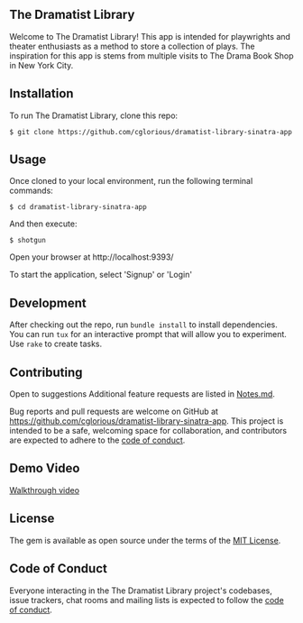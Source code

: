 ## The Dramatist Library

Welcome to The Dramatist Library! This app is intended for playwrights and theater enthusiasts as a method to store a collection of plays. The inspiration for this app is stems from multiple visits to The Drama Book Shop in New York City.

## Installation

To run The Dramatist Library, clone this repo:

  `$ git clone https://github.com/cglorious/dramatist-library-sinatra-app`

## Usage

Once cloned to your local environment, run the following terminal commands:

  `$ cd dramatist-library-sinatra-app`

And then execute:

  `$ shotgun`

Open your browser at http://localhost:9393/

To start the application, select 'Signup' or 'Login'

## Development

After checking out the repo, run `bundle install` to install dependencies. You can run `tux` for an interactive prompt that will allow you to experiment. Use `rake` to create tasks.

## Contributing

Open to suggestions Additional feature requests are listed in [Notes.md](https://github.com/cglorious/dramatist-library-sinatra-app/blob/main/Notes.md).

Bug reports and pull requests are welcome on GitHub at https://github.com/cglorious/dramatist-library-sinatra-app. This project is intended to be a safe, welcoming space for collaboration, and contributors are expected to adhere to the [code of conduct](https://github.com/cglorious/dramatist-library-sinatra-app/blob/main/CODE_OF_CONDUCT.md).

## Demo Video

[Walkthrough video]()

## License

The gem is available as open source under the terms of the [MIT License](https://opensource.org/licenses/MIT).

## Code of Conduct

Everyone interacting in the The Dramatist Library project's codebases, issue trackers, chat rooms and mailing lists is expected to follow the [code of conduct](https://github.com/cglorious/dramatist-library-sinatra-app/blob/main/CODE_OF_CONDUCT.md).
